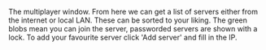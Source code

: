 ---
---

The multiplayer window. From here we can get a list of servers either from the internet or local LAN. These can be sorted to your liking. The green blobs mean you can join the server, passworded servers are shown with a lock. To add your favourite server click 'Add server' and fill in the IP.
